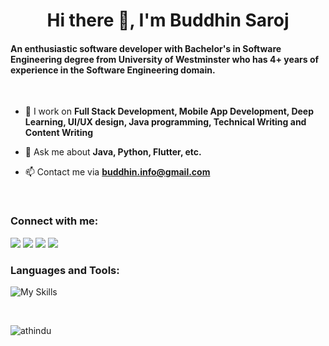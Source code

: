 <h1 align="center">Hi there 👋, I'm Buddhin Saroj</h1>
<h4 align="left">An enthusiastic software developer with Bachelor's in Software Engineering degree from University of Westminster who has 4+ years of experience in the Software Engineering domain.</h3>
<br/>

- 🔭 I work on **Full Stack Development, Mobile App Development, Deep Learning, UI/UX design, Java programming, Technical Writing and Content Writing**  

- 💬 Ask me about **Java, Python, Flutter, etc.**

- 📫 Contact me via **buddhin.info@gmail.com**
<br/>

<h3 align="left">Connect with me:</h3>
<p align="left">
<a href="https://twitter.com/" target="blank"><img src="https://img.shields.io/badge/Twitter-1DA1F2?style=for-the-badge&logo=twitter&logoColor=white" /></a>
<a href="https://www.linkedin.com/in/buddhin-saroj-a50322197/" target="blank"><img src="https://img.shields.io/badge/linkedin-%230077B5.svg?&style=for-the-badge&logo=linkedin&logoColor=white" /></a>
<a href="https://www.facebook.com/" target="blank"><img src="https://img.shields.io/badge/Facebook-1877F2?style=for-the-badge&logo=facebook&logoColor=white" /></a>
<a href="https://www.instagram.com/" target="blank"><img src="https://img.shields.io/badge/Instagram-E4405F?style=for-the-badge&logo=instagram&logoColor=white" /></a>
</p>


<h3 align="left">Languages and Tools:</h3>

![My Skills](https://skillicons.dev/icons?i=java,js,py,androidstudio,angular,aws,bash,bootstrap,css,dart,discord,docker,eclipse,figma,firebase,flask,flutter,git,githubactions,gcp,gradle,html,idea,jquery,kubernetes,linux,materialui,mongodb,mysql,nodejs,ps,php,spring,sqlite,tensorflow,vim,vscode,wordpress,xd)

<br/>
<p><img align="center" src="https://github-readme-streak-stats.herokuapp.com/?user=athindu&theme=dark" alt="athindu" /></p>
